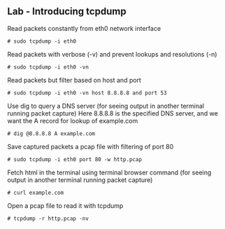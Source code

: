 ## Lab - Introducing tcpdump
Read packets constantly from eth0 network interface
```
# sudo tcpdump -i eth0
```
Read packets with verbose (-v) and prevent lookups and resolutions (-n)
```
# sudo tcpdump -i eth0 -vn
```
Read packets but filter based on host and port
```
# sudo tcpdump -i eth0 -vn host 8.8.8.8 and port 53
```
Use dig to query a DNS server (for seeing output in another terminal running packet capture)
Here 8.8.8.8 is the specified DNS server, and we want the A record for lookup of example.com
```
# dig @8.8.8.8 A example.com
```
Save captured packets a pcap file with filtering of port 80
```
# sudo tcpdump -i eth0 port 80 -w http.pcap
```
Fetch html in the terminal using terminal browser command (for seeing output in another terminal running packet capture)
```
# curl example.com
```
Open a pcap file to read it with tcpdump
```
# tcpdump -r http.pcap -nv
```

